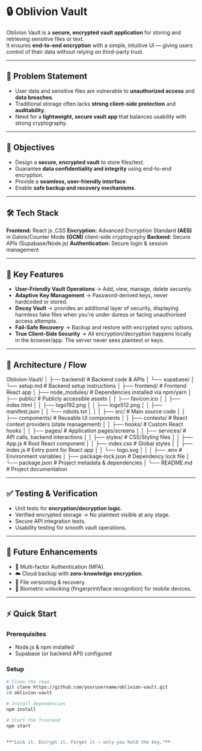 # 🔒 Oblivion Vault

Oblivion Vault is a **secure, encrypted vault application** for storing and retrieving sensitive files or text.  
It ensures **end-to-end encryption** with a simple, intuitive UI — giving users control of their data without relying on third-party trust.

---

## 🚩 Problem Statement
- User data and sensitive files are vulnerable to **unauthorized access** and **data breaches**.  
- Traditional storage often lacks **strong client-side protection** and **auditability**.  
- Need for a **lightweight, secure vault app** that balances usability with strong cryptography.  

---

## 🎯 Objectives
- Design a **secure, encrypted vault** to store files/text.  
- Guarantee **data confidentiality and integrity** using end-to-end encryption.  
- Provide a **seamless, user-friendly interface**.  
- Enable **safe backup and recovery mechanisms**.  

---

## 🛠️ Tech Stack
**Frontend:** React js ,CSS
**Encryption:** Advanced Encryption Standard **(AES)** in Galois/Counter Mode **(GCM)** client-side cryptography
**Backend:** Secure APIs (Supabase/Node.js)
**Authentication:** Secure login & session management


---

## 🔐 Key Features  
- **User-Friendly Vault Operations** → Add, view, manage, delete securely.  
- **Adaptive Key Management** → Password-derived keys, never hardcoded or stored.  
- **Decoy Vault** → provides an additional layer of security, displaying harmless fake files when you're under duress or facing unauthorised access attempts.
- **Fail-Safe Recovery** → Backup and restore with encrypted sync options.
- **True Client-Side Security** → All encryption/decryption happens locally in the browser/app. The server never sees plaintext or keys.

---

## 📐 Architecture / Flow

Oblivion-Vault/
│
├── backend/ # Backend code & APIs
│ └── supabase/
│ └── setup.md # Backend setup instructions
│
├── frontend/ # Frontend React app
│ ├── node_modules/ # Dependencies installed via npm/yarn
│ ├── public/ # Publicly accessible assets
│ │ ├── favicon.ico
│ │ ├── index.html
│ │ ├── logo192.png
│ │ ├── logo512.png
│ │ ├── manifest.json
│ │ └── robots.txt
│ │
│ ├── src/ # Main source code
│ │ ├── components/ # Reusable UI components
│ │ ├── contexts/ # React context providers (state management)
│ │ ├── hooks/ # Custom React hooks
│ │ ├── pages/ # Application pages/screens
│ │ ├── services/ # API calls, backend interactions
│ │ ├── styles/ # CSS/Styling files
│ │ ├── App.js # Root React component
│ │ ├── index.css # Global styles
│ │ ├── index.js # Entry point for React app
│ │ └── logo.svg
│ │
│ ├── .env # Environment variables
│ ├── package-lock.json # Dependency lock file
│ └── package.json # Project metadata & dependencies
│
└── README.md # Project documentation

---

## ✅ Testing & Verification
- Unit tests for **encryption/decryption logic**.  
- Verified encrypted storage → No plaintext visible at any stage.  
- Secure API integration tests.  
- Usability testing for smooth vault operations.  

---

## 🚀 Future Enhancements
- 🔑 Multi-factor Authentication (MFA).  
- ☁️ Cloud backup with **zero-knowledge encryption**.  
- 📂 File versioning & recovery.  
- 📱 Biometric unlocking (fingerprint/face recognition) for mobile devices.  

---

## ⚡ Quick Start

### Prerequisites
- Node.js & npm installed
- Supabase (or backend API) configured

### Setup
```bash
# Clone the repo
git clone https://github.com/yourusername/oblivion-vault.git
cd oblivion-vault

# Install dependencies
npm install

# Start the frontend
npm start


**"Lock it. Encrypt it. Forget it — only you hold the key."**
